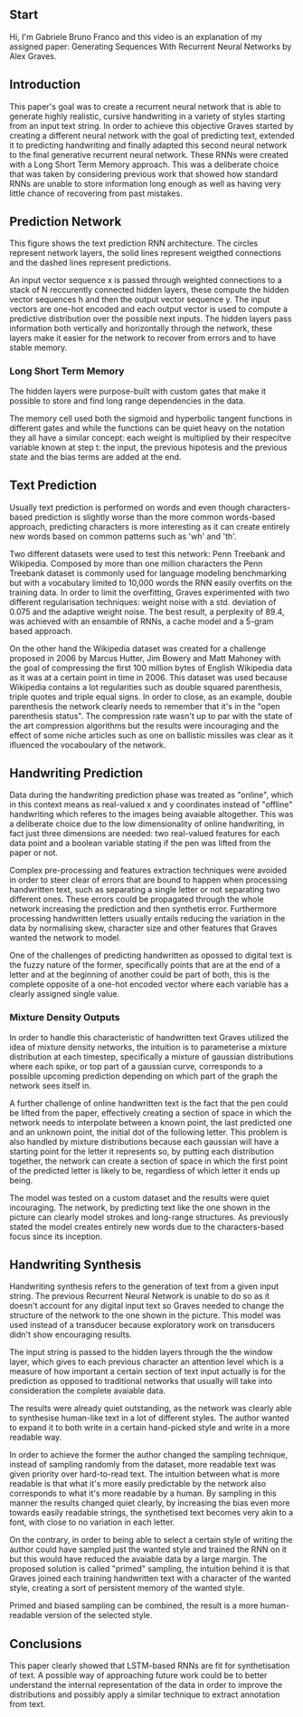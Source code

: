 ## Start

Hi, I'm Gabriele Bruno Franco and this video is an explanation of my assigned paper: Generating Sequences With Recurrent Neural Networks by Alex Graves.

## Introduction

This paper's goal was to create a recurrent neural network that is able to generate highly realistic, cursive handwriting in a variety of styles starting from an input text string.
In order to achieve this objective Graves started by creating a different neural network with the goal of predicting text, extended it to predicting handwriting and finally adapted this second neural network to the final generative recurrent neural network. These RNNs were created with a Long Short Term Memory approach. This was a deliberate choice that was taken by considering previous work that showed how standard RNNs are unable to store information long enough as well as having very little chance of recovering from past mistakes.

## Prediction Network

This figure shows the text prediction RNN architecture. The circles represent network layers, the solid lines represent weigthed connections and the dashed lines represent predictions.

An input vector sequence x is passed through weighted connections to a stack of N reccurently connected hidden layers, these compute the hidden vector sequences h and then the output vector sequence y. The input vectors are one-hot encoded and each output vector is used to compute a predictive distribution over the possible next inputs.
The hidden layers pass information both vertically and horizontally through the network, these layers make it easier for the network to recover from errors and to have stable memory.

### Long Short Term Memory

The hidden layers were purpose-built with custom gates that make it possible to store and find long range dependencies in the data.

The memory cell used both the sigmoid and hyperbolic tangent functions in different gates and while the functions can be quiet heavy on the notation they all have a similar concept: each weight is multiplied by their respecitve variable known at step t: the input, the previous hipotesis and the previous state and the bias terms are added at the end.

## Text Prediction

Usually text prediction is performed on words and even though characters-based prediction is  slightly worse than the more common words-based approach, predicting characters is more interesting as it can create entirely new words based on common patterns such as 'wh' and 'th'.

Two different datasets were used to test this network: Penn Treebank and Wikipedia.
Composed by more than one million characters the Penn Treebank dataset is commonly used for language modeling benchmarking but with a vocabulary limited to 10,000 words the RNN easily overfits on the training data. In order to limit the overfitting, Graves experimented with two different regularisation techniques: weight noise with a std. deviation of 0.075 and the adaptive weight noise.
The best result, a perplexity of 89.4, was achieved with an ensamble of RNNs, a cache model and a 5-gram based approach.

On the other hand the Wikipedia dataset was created for a challenge proposed in 2006 by Marcus Hutter, Jim Bowery and Matt Mahoney with the goal of compressing the first 100 million bytes of English Wikipedia data as it was at a certain point in time in 2006. This dataset was used because Wikipedia contains a lot regularities such as double squared parenthesis, triple quotes and triple equal signs. In order to close, as an example, double parenthesis the network clearly needs to remember that it's in the "open parenthesis status".
The compression rate wasn't up to par with the state of the art compression algorithms but the results were incouraging and the effect of some niche articles such as one on ballistic missiles was clear as it ifluenced the vocaboulary of the network.

## Handwriting Prediction

Data during the handwriting prediction phase was treated as "online", which in this context means as real-valued x and y coordinates instead of "offline" handwriting which referes to the images being avaiable altogether. This was a deliberate choice due to the low dimensionality of online handwriting, in fact just three dimensions are needed: two real-valued features for each data point and a boolean variable stating if the pen was lifted from the paper or not.

Complex pre-processing and features extraction techniques were avoided in order to steer clear of errors that are bound to happen when processing handwritten text, such as separating a single letter or not separating two different ones. These errors could be propagated through the whole network increasing the prediction and then synthetis error. Furthermore processing handwritten letters usually entails reducing the variation in the data by normalising skew, character size and other features that Graves wanted the network to model.

One of the challenges of predicting handwritten as opossed to digital text is the fuzzy nature of the former, specifically points that are at the end of a letter and at the beginning of another could be part of both, this is the complete opposite of a one-hot encoded vector where each variable has a clearly assigned single value.

### Mixture Density Outputs

In order to handle this characteristic of handwritten text Graves utilized the idea of mixture density networks, the intuition is to parameterise a mixture distribution at each timestep, specifically a mixture of gaussian distributions where each spike, or top part of a gaussian curve, corresponds to a possible upcoming prediction depending on which part of the graph the network sees itself in.

A further challenge of online handwritten text is the fact that the pen could be lifted from the paper, effectively creating a section of space in which the network needs to interpolate between a known point, the last predicted one and an unknown point, the initial dot of the following letter. This problem is also handled by mixture distributions because each gaussian will have a starting point for the letter it represents so, by putting each distribution together, the network can create a section of space in which the first point of the predicted letter is likely to be, regardless of which letter it ends up being.

The model was tested on a custom dataset and the results were quiet incouraging. The network, by predicting text like the one shown in the picture can clearly model strokes and long-range structures. As previously stated the model creates entirely new words due to the characters-based focus since its inception.

## Handwriting Synthesis

Handwriting synthesis refers to the generation of text from a given input string. The previous Recurrent Neural Network is unable to do so as it doesn't account for any digital input text so Graves needed to change the structure of the network to the one shown in the picture.
This model was used instead of a transducer because exploratory work on transducers didn't show encouraging results. 

The input string is passed to the hidden layers through the the window layer, which gives to each previous character an attention level which is a measure of how important a certain section of text input actually is for the prediction as opposed to traditional networks that usually will take into consideration the complete avaiable data.

The results were already quiet outstanding, as the network was clearly able to synthesise human-like text in a lot of different styles. The author wanted to expand it to both write in a certain hand-picked style and write in a more readable way. 

In order to achieve the former the author changed the sampling technique, instead of sampling randomly from the dataset, more readable text was given priority over hard-to-read text. The intuition between what is more readable is that what it's more easily predictable by the network also corresponds to what it's more readable by a human. By sampling in this manner the results changed quiet clearly, by increasing the bias even more towards easily readable strings, the synthetised text becomes very akin to a font, with close to no variation in each letter.

On the contrary, in order to being able to select a certain style of writing the author could have sampled just the wanted style and trained the RNN on it but this would have reduced the avaiable data by a large margin. The proposed solution is called "primed" sampling, the intuition behind it is that Graves joined each training handwritten text with a character of the wanted style, creating a sort of persistent memory of the wanted style.

Primed and biased sampling can be combined, the result is a more human-readable version of the selected style.

## Conclusions

This paper clearly showed that LSTM-based RNNs are fit for synthetisation of text. A possible way of approaching future work could be to better understand the internal representation of the data in order to improve the distributions and possibly apply a similar technique to extract annotation from text. 